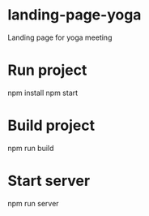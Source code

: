 # landing-page-yoga
Landing page for yoga meeting

# Run project

npm install
npm start

# Build project

npm run build

# Start server

npm run server